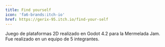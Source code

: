 ```yaml
---
title: Find yourself
icon: 'fa6-brands:itch-io'
href: https://gerix-95.itch.io/find-your-self
---
```


Juego de plataformas 2D realizado en Godot 4.2 para la Mermelada Jam. Fue realizado en un equipo de 5 integrantes.